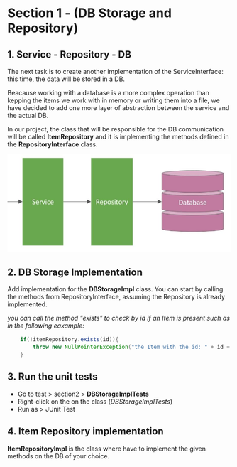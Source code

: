 # Section 1 - (DB Storage and Repository)

## 1. Service - Repository - DB

The next task is to create another implementation of the ServiceInterface: this time, the data will be stored in a DB.

Beacause working with a database is a more complex operation than kepping the items we work with in memory or writing them into a file, we have decided to add one more layer of abstraction between the service and the actual DB.

In our project, the class that will be responsible for the DB communication will be called **ItemRepository** and it is implementing the methods defined in the **RepositoryInterface** class.

![fig1.](./img/fig1.JPG)

## 2. DB Storage Implementation

Add implementation for the **DBStorageImpl** class. You can start by calling the methods from RepositoryInterface, assuming the Repository is already implemented.

*you can call the method "exists" to check by id if an Item is present such as in the following eaxample:*

```java
    if(!itemRepository.exists(id)){
        throw new NullPointerException("the Item with the id: " + id + " was not added to the DB");
    }
```

## 3. Run the unit tests

- Go to test > section2 > **DBStorageImplTests**
- Right-click on the on the class (*DBStorageImplTests*)
- Run as > JUnit Test

## 4. Item Repository implementation

**ItemRepositoryImpl** is the class where have to implement the given methods on the DB of your choice.  
